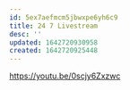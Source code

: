 ```yaml
---
id: 5ex7aefmcm5jbwxpe6yh6c9
title: 24 7 Livestream
desc: ''
updated: 1642720930958
created: 1642720925448
---
```


<https://youtu.be/0scjy6Zxzwc>
